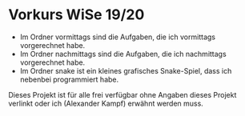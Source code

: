 # Vorkurs WiSe 19/20

- Im Ordner vormittags sind die Aufgaben, die ich vormittags vorgerechnet habe.
- Im Ordner nachmittags sind die Aufgaben, die ich nachmittags vorgerechnet habe.
- Im Ordner snake ist ein kleines grafisches Snake-Spiel, dass ich nebenbei programmiert habe.

Dieses Projekt ist für alle frei verfügbar ohne Angaben dieses Projekt verlinkt oder ich (Alexander Kampf) erwähnt werden muss.

